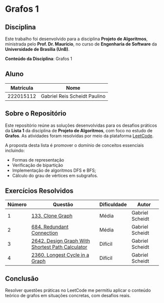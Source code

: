 # Grafos 1

## Disciplina

Este trabalho foi desenvolvido para a disciplina **Projeto de Algoritmos**, ministrada pelo **Prof. Dr. Maurício**, no curso de **Engenharia de Software** da **Universidade de Brasília (UnB)**.

**Conteúdo da Disciplina**: Grafos 1

## Aluno

| Matrícula   | Nome                          |
|-------------|-------------------------------|
| 222015112  | Gabriel Reis Scheidt Paulino    |


## Sobre o Repositório

Este repositório reúne as soluções desenvolvidas para os desafios práticos da **Lista 1** da disciplina de **Projeto de Algoritmos**, com foco no estudo de **Grafos**. As atividades foram resolvidas por meio da plataforma [LeetCode](https://leetcode.com/).

A proposta desta lista é promover o domínio de conceitos essenciais incluindo:

- Formas de representação
- Verificação de bipartição 
- Implementação de algoritmos DFS e BFS;
- Cálculo do grau de vértices em subgrafos.

## Exercícios Resolvidos

| Número | Questão                                                                                                   | Dificuldade | Autor            |
|--------|-----------------------------------------------------------------------------------------------------------|-------------|------------------|
| 1      | [133. Clone Graph](https://leetcode.com/problems/clone-graph/description/?envType=problem-list-v2&envId=graph) | Média       | Gabriel Scheidt  |
| 2      | [684. Redundant Connection](https://leetcode.com/problems/redundant-connection/)                           | Média       | Gabriel Scheidt  |
| 3      | [2642. Design Graph With Shortest Path Calculator](https://leetcode.com/problems/design-graph-with-shortest-path-calculator/?envType=problem-list-v2&envId=graph) | Difícil     | Gabriel Scheidt  |
| 4      | [2360. Longest Cycle in a Graph](https://leetcode.com/problems/longest-cycle-in-a-graph/description/?envType=problem-list-v2&envId=graph) | Difícil     | Gabriel Scheidt  |

## Conclusão

Resolver questões práticas no LeetCode me permitiu aplicar o conteúdo teórico de grafos em situações concretas, com desafios reais.
